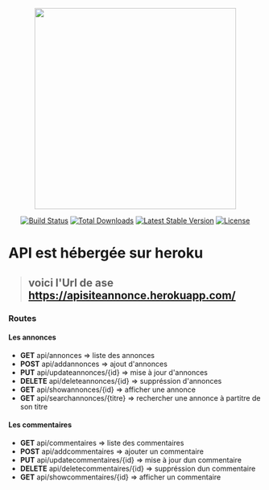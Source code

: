 <p align="center"><a href="https://laravel.com" target="_blank"><img src="https://raw.githubusercontent.com/laravel/art/master/logo-lockup/5%20SVG/2%20CMYK/1%20Full%20Color/laravel-logolockup-cmyk-red.svg" width="400"></a></p>

<p align="center">
<a href="https://travis-ci.org/laravel/framework"><img src="https://travis-ci.org/laravel/framework.svg" alt="Build Status"></a>
<a href="https://packagist.org/packages/laravel/framework"><img src="https://img.shields.io/packagist/dt/laravel/framework" alt="Total Downloads"></a>
<a href="https://packagist.org/packages/laravel/framework"><img src="https://img.shields.io/packagist/v/laravel/framework" alt="Latest Stable Version"></a>
<a href="https://packagist.org/packages/laravel/framework"><img src="https://img.shields.io/packagist/l/laravel/framework" alt="License"></a>
</p>


# API est hébergée sur heroku
> ## voici l'Url de ase https://apisiteannonce.herokuapp.com/ 
### Routes
#### Les annonces 
 - **GET**      api/annonces                        => liste des annonces 
 - **POST**     api/addannonces                     => ajout d'annonces
 - **PUT**      api/updateannonces/{id}             => mise à jour d'annonces
 - **DELETE**   api/deleteannonces/{id}             => suppréssion d'annonces
 - **GET**      api/showannonces/{id}               => afficher une annonce 
 - **GET**      api/searchannonces/{titre}          => rechercher une annonce à partitre de son titre
 #### Les commentaires
 - **GET**      api/commentaires                    => liste des commentaires
 - **POST**     api/addcommentaires                 => ajouter un commentaire
 - **PUT**      api/updatecommentaires/{id}         => mise à jour dun commentaire
 - **DELETE**   api/deletecommentaires/{id}         => suppréssion dun commentaire
 - **GET**      api/showcommentaires/{id}           => afficher un commentaire 

